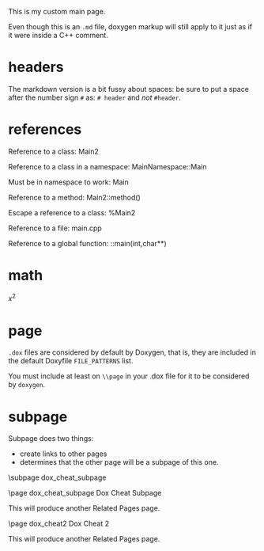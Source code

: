 This is my custom main page.

Even though this is an `.md` file,
doxygen markup will still apply to it just as if it were inside a C++ comment.

# headers

The markdown version is a bit fussy about spaces: be sure to put a space after the
number sign `#` as: `# header` and *not* `#header`.

# references

Reference to a class: Main2

Reference to a class in a namespace: MainNamespace::Main

Must be in namespace to work: Main

Reference to a method: Main2::method()

Escape a reference to a class: %Main2

Reference to a file: main.cpp

Reference to a global function: ::main(int,char**)

# math

$x^2$

# page

`.dox` files are considered by default by Doxygen, that is,
they are included in the default Doxyfile `FILE_PATTERNS` list.

You must include at least on `\\page` in your .dox file for it to be considered by `doxygen`.

# subpage

Subpage does two things:

- create links to other pages
- determines that the other page will be a subpage of this one.

\subpage dox_cheat_subpage

\page dox_cheat_subpage Dox Cheat Subpage

This will produce another Related Pages page.

\page dox_cheat2 Dox Cheat 2

This will produce another Related Pages page.
